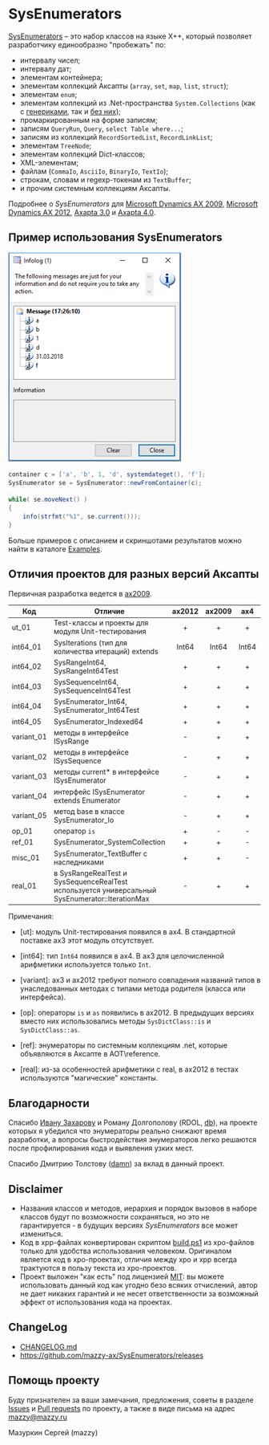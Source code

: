 # SysEnumerators

[project]:https://github.com/mazzy-ax/SysEnumerators
[license]:https://github.com/mazzy-ax/SysEnumerators/blob/master/LICENSE

[SysEnumerators][project] &ndash; это набор классов на языке X++, который позволяет разработчику единообразно "пробежать" по:

* интервалу чисел;
* интервалу дат;
* элементам контейнера;
* элементам коллекций Аксапты (`array`, `set`, `map`, `list`, `struct`);
* элементам `enum`;
* элементам коллекций из .Net-пространства `System.Collections` (как с [генериками](https://msdn.microsoft.com/library/system.collections.generic.aspx), так и [без них](https://msdn.microsoft.com/ru-ru/library/system.collections.aspx));
* промаркированным на форме записям;
* записям `QueryRun`, `Query`, `select Table where...`;
* записям из коллекций `RecordSortedList`, `RecordLinkList`;
* элементам `TreeNode`;
* элементам коллекций Dict-классов;
* XML-элементам;
* файлам (`CommaIo`, `AsciiIo`, `BinaryIo`, `TextIo`);
* строкам, словам и regexp-токенам из `TextBuffer`;
* и прочим системным коллекциям Аксапты.

Подробнее о *SysEnumerators* для [Microsoft Dynamics AX 2009](ax2009), [Microsoft Dynamics AX 2012](ax2012), [Axapta 3.0](ax3) и [Axapta 4.0](ax4).

## Пример использования SysEnumerators

![SysEnumeratorExample03_Container](ax2009/Media/Example03.png)

```java
container c = ['a', 'b', 1, 'd', systemdateget(), 'f'];
SysEnumerator se = SysEnumerator::newFromContainer(c);

while( se.moveNext() )
{
    info(strfmt("%1", se.current()));
}
```

Больше примеров с описанием и скриншотами результатов можно найти в каталоге [Examples](ax2009/Examples).

## Отличия проектов для разных версий Аксапты

Первичная разработка ведется в [ax2009](ax2009).

|Код| Отличие | ax2012 | ax2009 | ax4 | ax3 |
|---|---------|:------:|:------:|:---:|:---:|
|ut_01|Test-классы и проекты для модуля Unit-тестирования | + | + | + | - |
|int64_01|SysIterations (тип для количества итераций) extends | Int64 | Int64 | Int64 | Int |
|int64_02|SysRangeInt64, SysRangeInt64Test | + | + | + | - |
|int64_03|SysSequenceInt64, SysSequenceInt64Test | + | + | + | - |
|int64_04|SysEnumerator_Int64, SysEnumerator_Int64Test | + | + | + | - |
|int64_05|SysEnumerator_Indexed64 | + | + | + | - |
|variant_01|методы в интерфейсе ISysRange | - | + | + | - |
|variant_02|методы в интерфейсе ISysSequence | - | + | + | - |
|variant_03|методы current* в интерфейсе ISysEnumerator | - | + | + | - |
|variant_04|интерфейс ISysEnumerator extends Enumerator | - | + | + | - |
|variant_05|метод base в классе SysEnumerator_Io | - | + | + | - |
|op_01|оператор `is` | + | - | - | - |
|ref_01|SysEnumerator_SystemCollection | + | + | - | - |
|misc_01|SysEnumerator_TextBuffer с наследниками | + | + | - | - |
|real_01|в SysRangeRealTest и SysSequenceRealTest используется универсальный SysEnumerator::IterationMax | - | + | + | + |

Примечания:

* [ut]: модуль Unit-тестирования появился в ax4. В стандартной поставке ax3 этот модуль отсутствует.

* [int64]: тип `Int64` появился в ax4. В ax3 для целочисленной арифметики используется только `Int`.

* [variant]: ax3 и ax2012 требуют полного совпадения названий типов в унаследованных методах с типами метода родителя (класса или интерфейса).

* [op]: операторы `is` и `as` появились в ax2012. В предыдущих версиях вместо них использовались методы `SysDictClass::is` и `SysDictClass::as`.

* [ref]:  энумераторы по системным коллекциям .net, которые объявляются в Аксапте в AOT\reference.

* [real]: из-за особенностей арифметики с real, в ax2012 в тестах используются "магические" константы.

## Благодарности

Спасибо [Ивану Захарову](ivan@zakharov.com) и Роману Долгополову (RDOL, [db](https://axforum.info/forums/member.php?u=2836)), на проекте которых я убедился что энумераторы реально снижают время разработки, а вопросы быстродействия энумераторов легко решаются после профилирования кода и выявления узких мест.

Спасибо Дмитрию Толстову ([damn](https://axforum.info/forums/member.php?u=1465)) за вклад в данный проект.

## Disclaimer

* Названия классов и методов, иерархия и порядок вызовов в наборе классов  будут по возможности сохраняться, но это не гарантируется - в будущих версиях *SysEnumerators* все может измениться.
* Код в xpp-файлах конвертирован скриптом [build.ps1](build.ps1) из xpo-файлов только для удобства использования человеком. Оригиналом является код в xpo-проектах, отличия между xpo и xpp всегда трактуются в пользу текста из xpo-проектов.
* Проект выложен "как есть" под лицензией [MIT](LICENSE): вы можете использовать данный код как угодно безо всяких отчислений, автор не дает никаких гарантий и не несет ответственности за возможный эффект от использования кода на проектах.

## ChangeLog

* [CHANGELOG.md](CHANGELOG.md)
* <https://github.com/mazzy-ax/SysEnumerators/releases>

## Помощь проекту

Буду признателен за ваши замечания, предложения, советы в разделе [Issues](https://github.com/mazzy-ax/SysEnumerators/issues) и [Pull requests](https://github.com/mazzy-ax/SysEnumerators/pulls) по проекту, а также в виде письма на адрес <mazzy@mazzy.ru>

Мазуркин Сергей (mazzy)